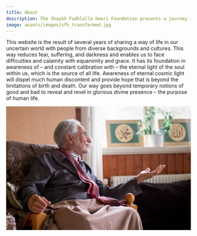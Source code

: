 ```yaml
---
title: About
description: The Shaykh Fadhlalla Haeri Foundation presents a journey from self to soul, via joyful surrender.
image: assets/images/sfh_transformed.jpg
---
```


This website is the result of several years of sharing a way of life in our uncertain world with people from diverse backgrounds and cultures. This way reduces fear, suffering, and darkness and enables us to face difficulties and calamity with equanimity and grace. It has its foundation in awareness of – and constant calibration with – the eternal light of the soul within us, which is the source of all life. Awareness of eternal cosmic light will dispel much human discontent and provide hope that is beyond the limitations of birth and death. Our way goes beyond temporary notions of good and bad to reveal and revel in glorious divine presence – the purpose of human life.

![SFH About](./assets/images/sfh_transformed.jpg)